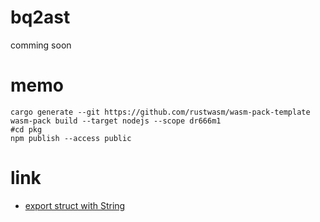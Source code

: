 # bq2ast
comming soon

# memo
```
cargo generate --git https://github.com/rustwasm/wasm-pack-template
wasm-pack build --target nodejs --scope dr666m1
#cd pkg
npm publish --access public
```

# link
- [export struct with String](https://github.com/rustwasm/wasm-bindgen/issues/1775)
